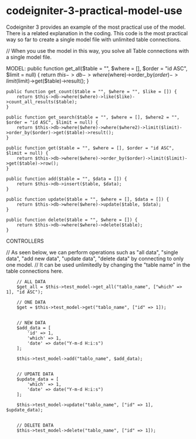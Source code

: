 # codeigniter-3-practical-model-use
 Codeigniter 3 provides an example of the most practical use of the model. There is a related explanation in the coding. This code is the most practical way so far to create a single model file with unlimited table connections.

// When you use the model in this way, you solve all Table connections with a single model file.

MODEL:
    public function get_all($table = "", $where = [], $order = "id ASC", $limit = null) {
        return $this->db->where($where)->order_by($order)->limit($limit)->get($table)->result();
    }

    public function get_count($table = "", $where = "", $like = []) {
        return $this->db->where($where)->like($like)->count_all_results($table);
    }

    public function get_search($table = "", $where = [], $where2 = "", $order = "id ASC", $limit = null) {
        return $this->db->where($where)->where($where2)->limit($limit)->order_by($order)->get($table)->result();
    }

    public function get($table = "", $where = [], $order = "id ASC", $limit = null) {
        return $this->db->where($where)->order_by($order)->limit($limit)->get($table)->row();
    }

    public function add($table = "", $data = []) {
        return $this->db->insert($table, $data);
    }

    public function update($table = "", $where = [], $data = []) {
        return $this->db->where($where)->update($table, $data);
    }

    public function delete($table = "", $where = []) {
        return $this->db->where($where)->delete($table);
    }

    
CONTROLLERS

 // As seen below, we can perform operations such as "all data", "single data", "add new data", "update data", "delete data" by connecting to only one model. 
        // It can be used unlimitedly by changing the "table name" in the table connections here.

        
        // ALL DATA
        $get_all = $this->test_model->get_all("tablo_name", ["which" => 1], "id ASC");

        // ONE DATA
        $get = $this->test_model->get("tablo_name", ["id" => 1]);


        // NEW DATA
        $add_data = [
            'id' => 1,
            'which' => 1,
            'date' => date("Y-m-d H:i:s")
        ];

        $this->test_model->add("tablo_name", $add_data);


        // UPDATE DATA
        $update_data = [
            'which' => 1,
            'date' => date("Y-m-d H:i:s")
        ];

        $this->test_model->update("tablo_name", ["id" => 1], $update_data);


        // DELETE DATA
        $this->test_model->delete("tablo_name", ["id" => 1]);

        
    
